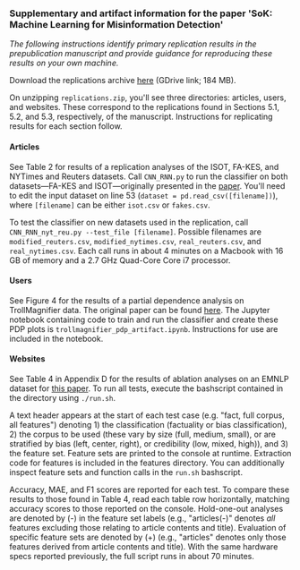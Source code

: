 ### Supplementary and artifact information for the paper 'SoK: Machine Learning for Misinformation Detection'

_The following instructions identify primary replication results in the prepublication manuscript and provide guidance for reproducing these results on your own machine._ 

Download the replications archive [here](https://drive.google.com/file/d/1EaALk1ZswwAxcFXH-HvES4lDsFarMgZ_/view?usp=sharing) (GDrive link; 184 MB). 

On unzipping `replications.zip`, you'll see three directories: articles, users, and websites. These correspond to the replications found in Sections 5.1, 5.2, and 5.3, respectively, of the manuscript. Instructions for replicating results for each section follow. 

#### Articles 
See Table 2 for results of a replication analyses of the ISOT, FA-KES, and NYTimes and Reuters datasets. Call `CNN_RNN.py`  to run the classifier on both datasets&mdash;FA-KES and ISOT&mdash;originally presented in the [paper](https://www.researchgate.net/publication/348379370_Fake_news_detection_A_hybrid_CNN-RNN_based_deep_learning_approach). You'll need to edit the input dataset on line 53 (`dataset = pd.read_csv([filename])`), where `[filename]` can be either `isot.csv` or `fakes.csv`.

To test the classifier on new datasets used in the replication, call `CNN_RNN_nyt_reu.py --test_file [filename]`. Possible filenames are `modified_reuters.csv`, `modified_nytimes.csv`, `real_reuters.csv`, and `real_nytimes.csv`. Each call runs in about 4 minutes on a Macbook with 16 GB of memory and a 2.7 GHz Quad-Core Core i7 processor.


#### Users 
See Figure 4 for the results of a partial dependence analysis on TrollMagnifier data. The original paper can be found [here](https://arxiv.org/pdf/2112.00443). The Jupyter notebook containing code to train and run the classifier and create these PDP plots is `trollmagnifier_pdp_artifact.ipynb`. Instructions for use are included in the notebook.


#### Websites
See Table 4 in Appendix D for the results of ablation analyses on an EMNLP dataset for [this paper](https://aclanthology.org/D18-1389.pdf). To run all tests, execute the bashscript contained in the directory using `./run.sh`.

A text header appears at the start of each test case (e.g. "fact, full corpus, all features") denoting 1) the classification (factuality or bias classification), 2) the corpus to be used (these vary by size (full, medium, small), or are stratified by bias (left, center, right), or credibility (low, mixed, high)), and 3) the feature set. Feature sets are printed to the console at runtime. Extraction code for features is included in the features directory. You can additionally inspect feature sets and function calls in the `run.sh` bashscript. 

Accuracy, MAE, and F1 scores are reported for each test. To compare these results to those found in Table 4, read each table row horizontally, matching accuracy scores to those reported on the console. Hold-one-out analyses are denoted by (-) in the feature set labels (e.g., "articles(-)" denotes _all_ features excluding those relating to article contents and title). Evaluation of specific feature sets are denoted by (+) (e.g., "articles" denotes only those features derived from article contents and title). With the same hardware specs reported previously, the full script runs in about 70 minutes. 

   

